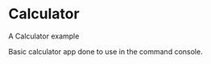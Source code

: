 Calculator
==========

A Calculator example

Basic calculator app done to use in the command console.
